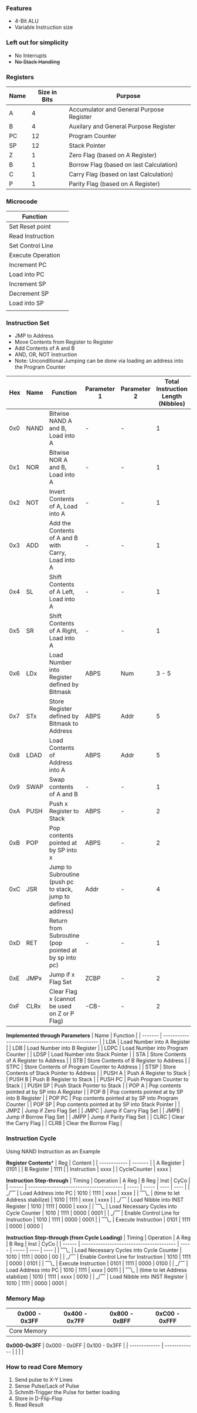 ### Features
- 4-Bit ALU
- Variable Instruction size

### Left out for simplicity
- No Interrupts 
- ~~No Stack Handling~~

### Registers

| Name | Size in Bits | Purpose                                  |
| ---- | ------------ | ---------------------------------------- |
| A    | 4            | Accumulator and General Purpose Register |
| B    | 4            | Auxilary and General Purpose Register    |
| PC   | 12           | Program Counter                          |
| SP   | 12           | Stack Pointer                            |
| Z    | 1            | Zero Flag (based on A Register)          |
| B    | 1            | Borrow Flag (based on last Calculation)  | 
| C    | 1            | Carry Flag (based on last Calculation)   |
| P    | 1            | Parity Flag (based on A Register)        |

### Microcode
| Function          |     |
| ----------------- | --- |
| Set Reset point   |     |
| Read Instruction  |     |
| Set Control Line  |     |
| Execute Operation |     |
| Increment PC      |     |
| Load into PC      |     |
| Increment SP      |     |
| Decrement SP      |     |
| Load into SP      |     |
|                   |     |

### Instruction Set
- JMP to Address
- Move Contents from Register to Register
- Add Contents of A and B
- AND, OR, NOT Instruction
- Note: Unconditional Jumping can be done via loading an address into the Program Counter

| Hex | Name | Function                                                       | Parameter 1 | Parameter 2 | Total Instruction Length (Nibbles) | Cyclces |
| --- | ---- | -------------------------------------------------------------- | ----------- | ----------- | ---------------------------------- | ------- |
| 0x0 | NAND | Bitwise NAND A and B, Load into A                              | -           | -           | 1                                  |         |
| 0x1 | NOR  | Bitwise NOR A and B, Load into A                               | -           | -           | 1                                  |         |
| 0x2 | NOT  | Invert Contents of A, Load into A                              | -           | -           | 1                                  |         |
| 0x3 | ADD  | Add the Contents of A and B with Carry, Load into A            | -           | -           | 1                                  |         |
| 0x4 | SL   | Shift Contents of A Left, Load into A                          | -           | -           | 1                                  |         |
| 0x5 | SR   | Shift Contents of A Right, Load into A                         | -           | -           | 1                                  |         |
| 0x6 | LDx  | Load Number into Register defined by Bitmask                   | ABPS        | Num         | 3 - 5                              |         |
| 0x7 | STx  | Store Register defined by Bitmask to Address                   | ABPS        | Addr        | 5                                  |         |
| 0x8 | LDAD | Load Contents of Address into A                                | ABPS        | Addr        | 5                                  |         |
| 0x9 | SWAP | Swap contents of A and B                                       | -           | -           | 1                                  |         |
| 0xA | PUSH | Push x Register to Stack                                       | ABPS        | -           | 2                                  |         |
| 0xB | POP  | Pop contents pointed at by SP into x                           | ABPS        | -           | 2                                  |         |
| 0xC | JSR  | Jump to Subroutine (push pc to stack, jump to defined address) | Addr        | -           | 4                                  |         |
| 0xD | RET  | Return from Subroutine (pop pointed at by sp into pc)          | -           | -           | 1                                  |         |
| 0xE | JMPx | Jump if x Flag Set                                             | ZCBP        | -           | 2                                  |         |
| 0xF | CLRx | Clear Flag x (cannot be used on Z or P Flag)                  | -CB-        | -           | 2                                  |         |

**Implemented through Parameters**
| Name    | Function                                           |
| ------- | -------------------------------------------------- |
| LDA     | Load Number into A Register                        |
| LDB     | Load Number into B Register                        |
| LDPC    | Load Number into Program Counter                   |
| LDSP    | Load Number into Stack Pointer                     |
| STA     | Store Contents of A Register to Address            |
| STB     | Store Contents of B Register to Address            |
| STPC    | Store Contents of Program Counter to Address       |
| STSP    | Store Contents of Stack Pointer to Address         |
| PUSH A  | Push A Register to Stack                           |
| PUSH B  | Push B Register to Stack                           |
| PUSH PC | Push Program Counter to Stack                      |
| PUSH SP | Push Stack Pointer to Stack                        |
| POP A   | Pop contents pointed at by SP into A Register      |
| POP B   | Pop contents pointed at by SP into B Register      |
| POP PC  | Pop contents pointed at by SP into Program Counter |
| POP SP  | Pop contents pointed at by SP into Stack Pointer   |
| JMPZ    | Jump if Zero Flag Set                              |
| JMPC    | Jump if Carry Flag Set                             |
| JMPB    | Jump if Borrow Flag Set                            |
| JMPP    | Jump if Parity Flag Set                            |
| CLRC    | Clear the Carry Flag                               |
| CLRB    | Clear the Borrow Flag                              | 
### Instruction Cycle
Using NAND Instruction as an Example

**Register Contents***
| Reg          | Content |
| ------------ | ------- |
| A Register   | 0101    |
| B Register   | 1111    |
| Instruction  | xxxx    |
| CycleCounter | xxxx    | 

**Instruction Step-through**
| Timing | Operation                                | A Reg | B Reg | Inst | CyCo |
| ------ | ---------------------------------------- | ----- | ----- | ---- | ---- |
| \_/⎺   | Load Address into PC                     | 1010  | 1111  | xxxx | xxxx |
| ⎺\\\_  | (time to let Address stabilize)          | 1010  | 1111  | xxxx | xxxx |
| \_/⎺   | Load Nibble into INST Register           | 1010  | 1111  | 0000 | xxxx |
| ⎺\\\_  | Load Necessary Cycles into Cycle Counter | 1010  | 1111  | 0000 | 0001 |
| \_/⎺   | Enable Control Line for Instruction      | 1010  | 1111  | 0000 | 0001 |
| ⎺\\\_  | Execute Instruction                      | 0101  | 1111  | 0000 | 0000 |

**Instruction Step-through (from Cycle Loading)**
| Timing | Operation                                | A Reg | B Reg | Inst | CyCo |
| ------ | ---------------------------------------- | ----- | ----- | ---- | ---- |
| ⎺\\\_  | Load Necessary Cycles into Cycle Counter | 1010  | 1111  | 0000 | 00 |
| \_/⎺   | Enable Control Line for Instruction      | 1010  | 1111  | 0000 | 0101 |
| ⎺\\\_  | Execute Instruction                      | 0101  | 1111  | 0000 | 0100 |
| \_/⎺   | Load Address into PC                     | 1010  | 1111  | xxxx | 0011 |
| ⎺\\\_  | (time to let Address stabilize)          | 1010  | 1111  | xxxx | 0010 |
| \_/⎺   | Load Nibble into INST Register           | 1010  | 1111  | 0000 | 0001 |  

### Memory Map
| 0x000 - 0x3FF | 0x400 - 0x7FF | 0x800 - 0xBFF | 0xC00 - 0xFFF |
| ------------- | ------------- | ------------- | ------------- |
| Core Memory   |               |               |               |

**0x000-0x3FF**
| 0x000 - 0x0FF | 0x100 - 0x3FF |
| ------------- | ------------- |
|               |               |

### How to read Core Memory
1. Send pulse to X-Y Lines
2. Sense Pulse/Lack of Pulse
3. Schmitt-Trigger the Pulse for better loading
4. Store in D-Flip-Flop
5. Read Result